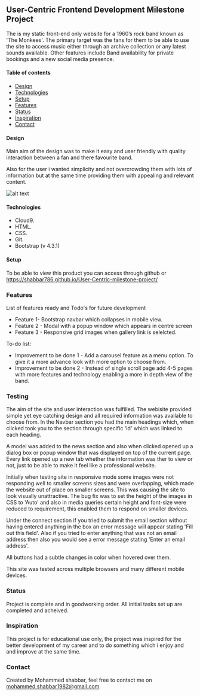 User-Centric Frontend Development Milestone Project  
------------------------

The is my static front-end only website for a 1960’s rock band known as 'The Monkees'. The primary target was the fans for them 
to be able to use the site to access music either through an archive collection or any latest sounds available. Other features include Band availability
for private bookings and a new social media presence.

#### Table of contents
* [Design](#design)
* [Technologies](#technologies)
* [Setup](#setup)
* [Features](#features)
* [Status](#status)
* [Inspiration](#inspiration)
* [Contact](#contact)

#### Design
Main aim of the design was to make it easy and user friendly with quality interaction between a fan and there favourite band. 

Also for the user i wanted simplicity and not overcrowding them with lots of information but at the same time providing them with appealing and relevant content.

![alt text](https://shabbar786.github.io/User-Centric-milestone-project/)

#### Technologies

-  Cloud9.
-  HTML.
-  CSS.
-  Git.
-  Bootstrap (v 4.3.1)

#### Setup

To be able to view this product you can access through github or https://shabbar786.github.io/User-Centric-milestone-project/

### Features

List of features ready and Todo's for future development

- Feature 1- Bootstrap navbar which collapses in mobile view.
- Feature 2 - Modal with a popup window which appears in centre screen
- Feature 3 - Responsive grid images when gallery link is selelcted.

To-do list:

- Improvement to be done 1 - Add a carousel feature as a menu option. To give it a more advance look with more option to choose from.
- Improvement to be done 2 - Instead of single scroll page add 4-5 pages with more features and technology enabling a more in depth view of the band.

### Testing
The aim of the site and user interaction was fulfilled. The webisite provided simple yet eye catching design and all required information was available to choose from.
In the Navbar section you had the main headings which, when clicked took you to the section through specific 'id' which was linked to each heading. 

A model was added to the news section and also when clicked opened up a dialog box or popup window that was displayed on top of the current page. Every link opened up a new tab whether the information was ther to view or not, 
just to be able to make it feel like a professional website.

Initially when testing site in responsive mode some images were not responding well to smaller screens sizes and were overlapping, which made the website out of place on smaller screens. This was causing the site to look visually
unattractive. The bug fix was to set the height of the images in CSS to 'Auto' and also in media queries certain height and font-size were reduced to requirement, this enabled them to respond on smaller devices.

Under the connect section if you tried to submit the email section without having entered anything in the box an error message will appear stating 'Fill out this field'. Also if you tried to enter
anything that was not an email address then also you would see a error message stating 'Enter an email address'.

All buttons had a subtle changes in color when hovered over them.

This site was tested across multiple browsers and many different mobile devices.

### Status

Project is complete and in goodworking order. All initial tasks set up are completed and acheived.

### Inspiration

This project is for educational use only, the project was inspired for the better development of my career and to do something which i enjoy and and improve at the same time.

### Contact

Created by Mohammed shabbar, feel free to contact me on mohammed.shabbar1982@gmail.com.
